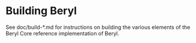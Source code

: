 Building Beryl
=============

See doc/build-*.md for instructions on building the various
elements of the Beryl Core reference implementation of Beryl.
